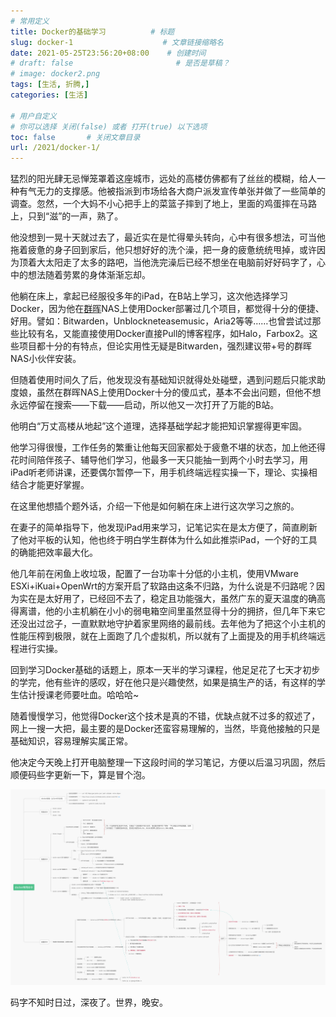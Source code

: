 ```yaml
---
# 常用定义
title: Docker的基础学习          # 标题
slug: docker-1                    # 文章链接缩略名
date: 2021-05-25T23:56:20+08:00    # 创建时间
# draft: false                       # 是否是草稿？
# image: docker2.png
tags: [生活, 折腾,]
categories: [生活]

# 用户自定义
# 你可以选择 关闭(false) 或者 打开(true) 以下选项
toc: false       # 关闭文章目录
url: /2021/docker-1/
---
```


猛烈的阳光肆无忌惮笼罩着这座城市，远处的高楼仿佛都有了丝丝的模糊，给人一种有气无力的支撑感。他被指派到市场给各大商户派发宣传单张并做了一些简单的调查。忽然，一个大妈不小心把手上的菜篮子摔到了地上，里面的鸡蛋摔在马路上，只到“滋”的一声，熟了。

他没想到一晃十天就过去了，最近实在是忙得晕头转向，心中有很多想法，可当他拖着疲惫的身子回到家后，他只想好好的洗个澡，把一身的疲惫统统甩掉，或许因为顶着大太阳走了太多的路吧，当他洗完澡后已经不想坐在电脑前好好码字了，心中的想法随着劳累的身体渐渐忘却。

他躺在床上，拿起已经服役多年的iPad，在B站上学习，这次他选择学习Docker，因为他在[群晖](群晖.md)NAS上使用Docker部署过几个项目，都觉得十分的便捷、好用。譬如：Bitwarden，Unblockneteasemusic，Aria2等等……也曾尝试过那些比较有名，又能直接使用Docker直接Pull的博客程序，如Halo，Farbox2。这些项目都十分的有特点，但论实用性无疑是Bitwarden，强烈建议带+号的群晖NAS小伙伴安装。

但随着使用时间久了后，他发现没有基础知识就得处处碰壁，遇到问题后只能求助度娘，虽然在群晖NAS上使用Docker十分的傻瓜式，基本不会出问题，但他不想永远停留在搜索——下载——启动，所以他又一次打开了万能的B站。

他明白“万丈高楼从地起”这个道理，选择基础学起才能把知识掌握得更牢固。

他学习得很慢，工作任务的繁重让他每天回家都处于疲惫不堪的状态，加上他还得花时间陪伴孩子、辅导他们学习，他最多一天只能抽一到两个小时去学习，用iPad听老师讲课，还要偶尔暂停一下，用手机终端远程实操一下，理论、实操相结合才能更好掌握。

在这里他想插个题外话，介绍一下他是如何躺在床上进行这次学习之旅的。

在妻子的简单指导下，他发现iPad用来学习，记笔记实在是太方便了，简直刷新了他对平板的认知，他也终于明白学生群体为什么如此推崇iPad，一个好的工具的确能把效率最大化。

他几年前在闲鱼上收垃圾，配置了一台功率十分低的小主机，使用VMware ESXi+iKuai+OpenWrt的方案开启了软路由这条不归路，为什么说是不归路呢？因为实在是太好用了，已经回不去了，稳定且功能强大，虽然广东的夏天温度的确高得离谱，他的小主机躺在小小的弱电箱空间里虽然显得十分的拥挤，但几年下来它还没出过岔子，一直默默地守护着家里网络的最前线。去年他为了把这个小主机的性能压榨到极限，就在上面跑了几个虚拟机，所以就有了上面提及的用手机终端远程进行实操。

回到学习Docker基础的话题上，原本一天半的学习课程，他足足花了七天才初步的学完，他有些许的感叹，好在他只是兴趣使然，如果是搞生产的话，有这样的学生估计授课老师要吐血。哈哈哈~

随着慢慢学习，他觉得Docker这个技术是真的不错，优缺点就不过多的叙述了，网上一搜一大把，最主要的是Docker还蛮容易理解的，当然，毕竟他接触的只是基础知识，容易理解实属正常。

他决定今天晚上打开电脑整理一下这段时间的学习笔记，方便以后温习巩固，然后顺便码些字更新一下，算是冒个泡。

![](post/laomai/2023/02/27/163fc33e901a0e-1.webp)

码字不知时日过，深夜了。世界，晚安。